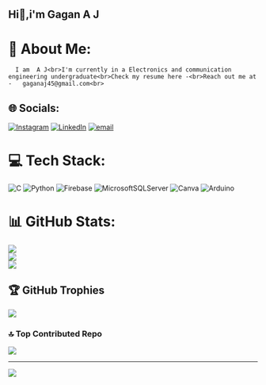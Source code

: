 ## Hi👋,i'm Gagan A J

# 💫 About Me:
      I am  A J<br>I'm currently in a Electronics and communication engineering undergraduate<br>Check my resume here -<br>Reach out me at -   gaganaj45@gmail.com<br>  


## 🌐 Socials:
[![Instagram](https://img.shields.io/badge/Instagram-%23E4405F.svg?logo=Instagram&logoColor=white)](https://instagram.com/gagan__aj) [![LinkedIn](https://img.shields.io/badge/LinkedIn-%230077B5.svg?logo=linkedin&logoColor=white)](https://linkedin.com/in/gagan-a-j) [![email](https://img.shields.io/badge/Email-D14836?logo=gmail&logoColor=white)](mailto:gaganaj45@gmail.com) 

# 💻 Tech Stack:
![C](https://img.shields.io/badge/c-%2300599C.svg?style=flat-square&logo=c&logoColor=white) ![Python](https://img.shields.io/badge/python-3670A0?style=flat-square&logo=python&logoColor=ffdd54) ![Firebase](https://img.shields.io/badge/firebase-%23039BE5.svg?style=flat-square&logo=firebase) ![MicrosoftSQLServer](https://img.shields.io/badge/Microsoft%20SQL%20Server-CC2927?style=flat-square&logo=microsoft%20sql%20server&logoColor=white) ![Canva](https://img.shields.io/badge/Canva-%2300C4CC.svg?style=flat-square&logo=Canva&logoColor=white) ![Arduino](https://img.shields.io/badge/-Arduino-00979D?style=flat-square&logo=Arduino&logoColor=white)
# 📊 GitHub Stats:
![](https://github-readme-stats.vercel.app/api?username=GaganAJ-45&theme=aura&hide_border=false&include_all_commits=false&count_private=false)<br/>
![](https://nirzak-streak-stats.vercel.app/?user=GaganAJ-45&theme=aura&hide_border=false)<br/>
![](https://github-readme-stats.vercel.app/api/top-langs/?username=GaganAJ-45&theme=aura&hide_border=false&include_all_commits=false&count_private=false&layout=compact)

## 🏆 GitHub Trophies
![](https://github-profile-trophy.vercel.app/?username=GaganAJ-45&theme=radical&no-frame=false&no-bg=false&margin-w=4)

### 🔝 Top Contributed Repo
![](https://github-contributor-stats.vercel.app/api?username=GaganAJ-45&limit=5&theme=prussian&combine_all_yearly_contributions=true)

---
[![](https://visitcount.itsvg.in/api?id=GaganAJ-45&icon=0&color=5)](https://visitcount.itsvg.in)

<!-- Proudly created with GPRM ( https://gprm.itsvg.in ) -->
